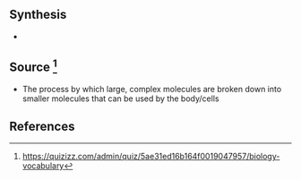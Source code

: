 ## Synthesis
- 
## Source [^1]
- The process by which large, complex molecules are broken down into smaller molecules that can be used by the body/cells
## References

[^1]: https://quizizz.com/admin/quiz/5ae31ed16b164f0019047957/biology-vocabulary